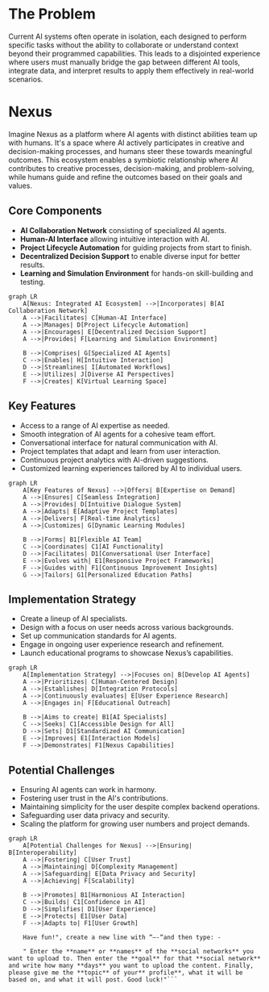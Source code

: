 # The Problem

Current AI systems often operate in isolation, each designed to perform specific tasks without the ability to collaborate or understand context beyond their programmed capabilities. This leads to a disjointed experience where users must manually bridge the gap between different AI tools, integrate data, and interpret results to apply them effectively in real-world scenarios.

# Nexus

Imagine Nexus as a platform where AI agents with distinct abilities team up with humans. It's a space where AI actively participates in creative and decision-making processes, and humans steer these towards meaningful outcomes. This ecosystem enables a symbiotic relationship where AI contributes to creative processes, decision-making, and problem-solving, while humans guide and refine the outcomes based on their goals and values.

## **Core Components**

- **AI Collaboration Network** consisting of specialized AI agents.
- **Human-AI Interface** allowing intuitive interaction with AI.
- **Project Lifecycle Automation** for guiding projects from start to finish.
- **Decentralized Decision Support** to enable diverse input for better results.
- **Learning and Simulation Environment** for hands-on skill-building and testing.

```mermaid
graph LR
    A[Nexus: Integrated AI Ecosystem] -->|Incorporates| B[AI Collaboration Network]
    A -->|Facilitates| C[Human-AI Interface]
    A -->|Manages| D[Project Lifecycle Automation]
    A -->|Encourages| E[Decentralized Decision Support]
    A -->|Provides| F[Learning and Simulation Environment]

    B -->|Comprises| G[Specialized AI Agents]
    C -->|Enables| H[Intuitive Interaction]
    D -->|Streamlines| I[Automated Workflows]
    E -->|Utilizes| J[Diverse AI Perspectives]
    F -->|Creates| K[Virtual Learning Space]
```

## **Key Features**

- Access to a range of AI expertise as needed.
- Smooth integration of AI agents for a cohesive team effort.
- Conversational interface for natural communication with AI.
- Project templates that adapt and learn from user interaction.
- Continuous project analytics with AI-driven suggestions.
- Customized learning experiences tailored by AI to individual users.

```mermaid
graph LR
    A[Key Features of Nexus] -->|Offers| B[Expertise on Demand]
    A -->|Ensures| C[Seamless Integration]
    A -->|Provides| D[Intuitive Dialogue System]
    A -->|Adapts| E[Adaptive Project Templates]
    A -->|Delivers| F[Real-time Analytics]
    A -->|Customizes| G[Dynamic Learning Modules]

    B -->|Forms| B1[Flexible AI Team]
    C -->|Coordinates| C1[AI Functionality]
    D -->|Facilitates| D1[Conversational User Interface]
    E -->|Evolves with| E1[Responsive Project Frameworks]
    F -->|Guides with| F1[Continuous Improvement Insights]
    G -->|Tailors| G1[Personalized Education Paths]
```

## **Implementation Strategy**

- Create a lineup of AI specialists.
- Design with a focus on user needs across various backgrounds.
- Set up communication standards for AI agents.
- Engage in ongoing user experience research and refinement.
- Launch educational programs to showcase Nexus’s capabilities.

```mermaid
graph LR
    A[Implementation Strategy] -->|Focuses on| B[Develop AI Agents]
    A -->|Prioritizes| C[Human-Centered Design]
    A -->|Establishes| D[Integration Protocols]
    A -->|Continuously evaluates| E[User Experience Research]
    A -->|Engages in| F[Educational Outreach]

    B -->|Aims to create| B1[AI Specialists]
    C -->|Seeks| C1[Accessible Design for All]
    D -->|Sets| D1[Standardized AI Communication]
    E -->|Improves| E1[Interaction Models]
    F -->|Demonstrates| F1[Nexus Capabilities]
```

## **Potential Challenges**

- Ensuring AI agents can work in harmony.
- Fostering user trust in the AI's contributions.
- Maintaining simplicity for the user despite complex backend operations.
- Safeguarding user data privacy and security.
- Scaling the platform for growing user numbers and project demands.

```mermaid
graph LR
    A[Potential Challenges for Nexus] -->|Ensuring| B[Interoperability]
    A -->|Fostering| C[User Trust]
    A -->|Maintaining| D[Complexity Management]
    A -->|Safeguarding| E[Data Privacy and Security]
    A -->|Achieving| F[Scalability]

    B -->|Promotes| B1[Harmonious AI Interaction]
    C -->|Builds| C1[Confidence in AI]
    D -->|Simplifies| D1[User Experience]
    E -->|Protects| E1[User Data]
    F -->|Adapts to| F1[User Growth]
```

        Have fun!", create a new line with “—-“and then type: -
        
        " Enter the **name** or **names** of the **social networks** you want to upload to. Then enter the **goal** for that **social network** and write how many **days** you want to upload the content. Finally, please give me the **topic** of your** profile**, what it will be based on, and what it will post. Good luck!"```
